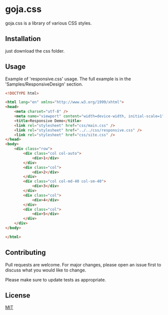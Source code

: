 # goja.css

goja.css is a library of various CSS styles.

## Installation

just download the css folder.

## Usage

Example of 'responsive.css' usage. The full example is in the 'Samples/ResponsiveDesign' section.

```html
﻿<!DOCTYPE html>

<html lang="en" xmlns="http://www.w3.org/1999/xhtml">
<head>
    <meta charset="utf-8" />
    <meta name="viewport" content="width=device-width, initial-scale=1">
    <title>Responsive Demo</title>
    <link rel="stylesheet" href="css/main.css" />
    <link rel="stylesheet" href="../../css/responsive.css" />
    <link rel="stylesheet" href="css/site.css" />
</head>
<body>
    <div class="row">
        <div class="col col-auto">
            <div>1</div>
        </div>
        <div class="col">
            <div>2</div>
        </div>
        <div class="col col-md-40 col-sm-40">
            <div>3</div>
        </div>
        <div class="col">
            <div>4</div>
        </div>
        <div class="col">
            <div>5</div>
        </div>
    </div>
</body>

</html>
```

## Contributing

Pull requests are welcome. For major changes, please open an issue first
to discuss what you would like to change.

Please make sure to update tests as appropriate.

## License

[MIT](https://choosealicense.com/licenses/mit/)
